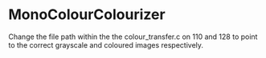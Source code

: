 # MonoColourColourizer

Change the file path within the the colour_transfer.c on 110 and 128 to point to the correct grayscale and coloured images respectively.